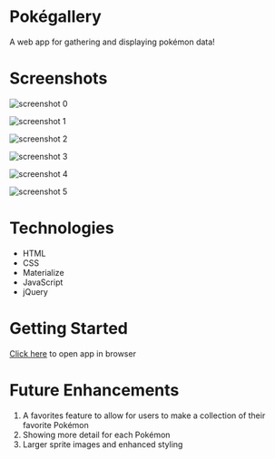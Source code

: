 # Pokégallery

A web app for gathering and displaying pokémon data!


# Screenshots

![screenshot 0](https://i.imgur.com/uhDarnj.png)

![screenshot 1](https://i.imgur.com/v7Zi3Ab.png)

![screenshot 2](https://i.imgur.com/Rpfaqkd.png)

![screenshot 3](https://i.imgur.com/iNJF4go.png)

![screenshot 4](https://i.imgur.com/JMQT8B3.png)

![screenshot 5](https://i.imgur.com/1yX7xX2.png)


# Technologies

- HTML
- CSS
- Materialize 
- JavaScript
- jQuery

# Getting Started
[Click here](https://mydeveloperjourney.github.io/pokegallery/) to open app in browser

# Future Enhancements
1. A favorites feature to allow for users to make a collection of their favorite Pokémon
2. Showing more detail for each Pokémon
3. Larger sprite images and enhanced styling

